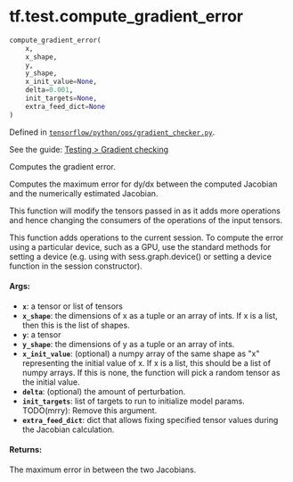 <div itemscope itemtype="http://developers.google.com/ReferenceObject">
<meta itemprop="name" content="tf.test.compute_gradient_error" />
</div>

# tf.test.compute_gradient_error

``` python
compute_gradient_error(
    x,
    x_shape,
    y,
    y_shape,
    x_init_value=None,
    delta=0.001,
    init_targets=None,
    extra_feed_dict=None
)
```



Defined in [`tensorflow/python/ops/gradient_checker.py`](https://www.tensorflow.org/code/tensorflow/python/ops/gradient_checker.py).

See the guide: [Testing > Gradient checking](../../../../api_guides/python/test.md#Gradient_checking)

Computes the gradient error.

Computes the maximum error for dy/dx between the computed Jacobian and the
numerically estimated Jacobian.

This function will modify the tensors passed in as it adds more operations
and hence changing the consumers of the operations of the input tensors.

This function adds operations to the current session. To compute the error
using a particular device, such as a GPU, use the standard methods for
setting a device (e.g. using with sess.graph.device() or setting a device
function in the session constructor).

#### Args:

* <b>`x`</b>: a tensor or list of tensors
* <b>`x_shape`</b>: the dimensions of x as a tuple or an array of ints. If x is a list,
  then this is the list of shapes.
* <b>`y`</b>: a tensor
* <b>`y_shape`</b>: the dimensions of y as a tuple or an array of ints.
* <b>`x_init_value`</b>: (optional) a numpy array of the same shape as "x"
    representing the initial value of x. If x is a list, this should be a list
    of numpy arrays.  If this is none, the function will pick a random tensor
    as the initial value.
* <b>`delta`</b>: (optional) the amount of perturbation.
* <b>`init_targets`</b>: list of targets to run to initialize model params.
    TODO(mrry): Remove this argument.
* <b>`extra_feed_dict`</b>: dict that allows fixing specified tensor values
    during the Jacobian calculation.


#### Returns:

The maximum error in between the two Jacobians.